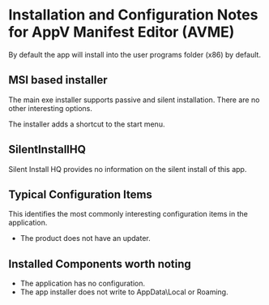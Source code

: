 # Installation and Configuration Notes for AppV Manifest Editor (AVME)

By default the app will install into the user programs folder (x86) by default.


## MSI based installer

The main exe installer supports passive and silent installation.  There are no other interesting options.

The installer adds a shortcut to the start menu.

## SilentInstallHQ
Silent Install HQ provides no information on the silent install of this app.

## Typical Configuration Items 

This identifies the most commonly interesting configuration items in the application.

* The product does not have an updater. 


## Installed Components worth noting

* The application has no configuration.
* The app installer does not write to AppData\Local or Roaming.